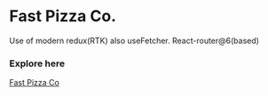 # Fast Pizza Co. 
Use of modern redux(RTK) also useFetcher. React-router@6(based)

### Explore here
[Fast Pizza Co](https://fast-pizza-firstchoice.netlify.app)
